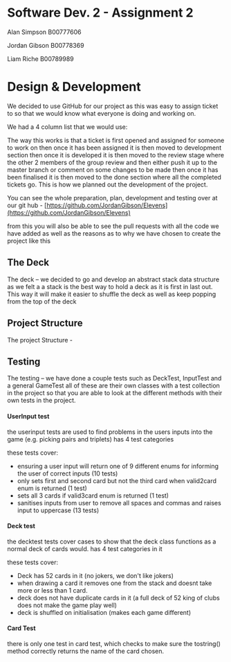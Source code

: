 # Software Dev. 2 - Assignment 2

Alan Simpson B00777606

Jordan Gibson B00778369

Liam Riche B00789989


# Design & Development 

We decided to use GitHub for our project as this was easy to assign ticket to so that we would know what everyone is doing and working on.

We had a 4 column list that we would use:

The way this works is that a ticket is first opened and assigned for someone to work on then once it has been assigned it is then moved to development section then once it is developed it is then moved to the review stage where the other 2 members of the group review and then either push it up to the master branch or comment on some changes to be made then once it has been finalised it is then moved to the done section where all the completed tickets go. This is how we planned out the development of the project.

You can see the whole preparation, plan, development and testing over at our git hub - [https://github.com/JordanGibson/Elevens](https://github.com/JordanGibson/Elevens)

from this you will also be able to see the pull requests with all the code we have added as well as the reasons as to why we have chosen to create the project like this

## The Deck

The deck – we decided to go and develop an abstract stack data structure as we felt a a stack is the best way to hold a deck as it is first in last out. This way it will make it easier to shuffle the deck as well as keep popping from the top of the deck

## Project Structure

The project Structure -

## Testing

The testing – we have done a couple tests such as DeckTest, InputTest and a general GameTest all of these are their own classes with a test collection in the project so that you are able to look at the different methods with their own tests in the project.

#### UserInput test

the userinput tests are used to find problems in the users inputs into the game (e.g. picking pairs and triplets)
has 4 test categories

these tests cover:
* ensuring a user input will return one of 9 different enums for informing the user of correct inputs (10 tests)
* only sets first and second card but not the third card when valid2card enum is returned (1 test)
* sets all 3 cards if valid3card enum is returned (1 test)
* sanitises inputs from user to remove all spaces and commas and raises input to uppercase (13 tests)

#### Deck test

the decktest tests cover cases to show that the deck class functions as a normal deck of cards would.
has 4 test categories in it 

these tests cover:
* Deck has 52 cards in it (no jokers, we don't like jokers)
* when drawing a card it removes one from the stack and doesnt take more or less than 1 card.
* deck does not have duplicate cards in it (a full deck of 52 king of clubs does not make the game play well)
* deck is shuffled on initialisation (makes each game different)

#### Card Test

there is only one test in card test, which checks to make sure the tostring() method correctly returns the name of the card chosen.



